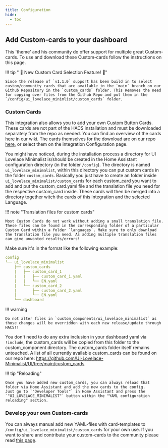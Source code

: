 ```yaml
---
title: Configuration
hide:
  - toc
---
```

<!-- markdownlint-disable MD046 -->
## Add Custom-cards to your dashboard

This 'theme' and his community do offer support for multiple great Custom-cards. To use and download these Custom-cards follow the instructions on this page.

!!! tip "  🚀  New Custom Card Selection Feature!  🚀"

    Since the release of `v1.1.0` support has been build in to select custom/community cards that are available in the `main` branch on our Github Repository in the `custom_cards` folder. This Removes the need for copying over files from the Github Repo and put them in the `/config/ui_lovelace_minimlist/custom_cards` folder.

### Custom Cards

This integration also allows you to add your own Custom Button Cards. These cards are not part of the HACS installation and must be downloaded separately from the repo as needed. You can find an overview of the cards [here](https://ui-lovelace-minimalist.github.io/UI/usage/custom_cards/custom_card_bar_card/) in our wiki. The cards themselves for the download are on our repo [here](https://github.com/UI-Lovelace-Minimalist/UI/tree/main/custom_cards), or select them on the integration Configuration page.

You might have noticed, during the installation process a directory for UI Lovelace Minimalist is/should be created in the Home Assistant configuration directory (in the folder `/config`). The directory is named `ui_lovelace_minimalist`, within this directory you can put custom cards in the folder `custom_cards`.
Basically you just have to create an folder inside `ui_lovelace_minimalist/custom_cards` for each custom_card you want to add and put the custom_card.yaml file and the translation file you need for the respective custom_card inside. These cards will then be merged into a directory together witch the cards of this integration and the selected Language.

!!! note "Translation files for custom cards"

    Most Custom Cards do not work without adding a small translation file. These files can be found in the corresponding folder of a particular Custom Card within a folder `languages`. Make sure to only download the translation file you need. As adding multiple translation files can give unwanted results/errors!

Make sure it's in the format like the following example:

```yaml
config
└── ui_lovelace_minimalist
    ├── custom_cards
    |   ├── custom_card_1
    |   |   ├── custom_card_1.yaml
    |   |   └── EN.yaml
    |   └── custom_card_2
    |       ├── custom_card_2.yaml
    |       └── EN.yaml
    └── dashboard
```

!!! warning

    Do not alter files in `custom_components/ui_lovelace_minimalist` as those changes will be overridden with each new release/update through HACS!!

You don't need to do any extra inclusion in your dashboard yaml via `!include`, the custom_cards will be copied from this folder to the custom_component directory. The custom_cards folder itself remains untouched. A list of all currently available custom_cards can be found on our repo here: https://github.com/UI-Lovelace-Minimalist/UI/tree/main/custom_cards

!!! tip "Reloading"

    Once you have added new custom_cards, you can always reload that folder via Home Assistant and add the new cards to the config.
    Just go to `"Developer Tools"` in Home Assistant and press the `"UI_LOVELACE_MINIMALIST"` button within the "YAML configuration   reloading" section.

### Develop your own Custom-cards

You can always manual add new YAML-files with card-templates to `/config/ui_lovelace_minimalist/custom_cards` for your own use.
If you want to share and contribute your custom-cards to the community please read [this page](https://ui-lovelace-minimalist.github.io/UI/development/custom_cards/).
